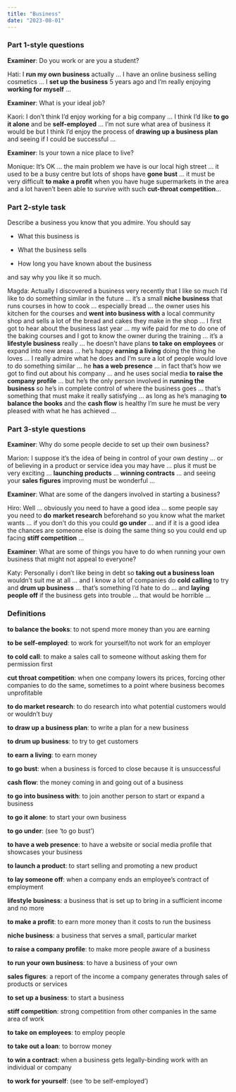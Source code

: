 ```yaml
---
title: "Business"
date: "2023-08-01"
---
```


### Part 1-style questions

**Examiner**: Do you work or are you a student?

Hati: I **run my own business** actually … I have an online business selling cosmetics … I **set up the business** 5 years ago and I’m really enjoying **working for myself** …

**Examiner**: What is your ideal job?

Kaori: I don’t think I’d enjoy working for a big company … I think I’d like **to go it alone** and be **self-employed** … I’m not sure what area of business it would be but I think I’d enjoy the process of **drawing up a business plan** and seeing if I could be successful …

**Examiner**: Is your town a nice place to live?

Monique: It’s OK … the main problem we have is our local high street … it used to be a busy centre but lots of shops have **gone bust** … it must be very difficult **to make a profit** when you have huge supermarkets in the area and a lot haven’t been able to survive with such **cut-throat competition**…

### **Part 2-style task**

Describe a business you know that you admire. You should say

- What this business is

- What the business sells

- How long you have known about the business

and say why you like it so much.

Magda: Actually I discovered a business very recently that I like so much I’d like to do something similar in the future … it’s a small **niche business** that runs courses in how to cook … especially bread … the owner uses his kitchen for the courses and **went into business with** a local community shop and sells a lot of the bread and cakes they make in the shop … I first got to hear about the business last year … my wife paid for me to do one of the baking courses and I got to know the owner during the training … it’s a **lifestyle business** really … he doesn’t have plans **to take on employees** or expand into new areas … he’s happy **earning a living** doing the thing he loves … I really admire what he does and I’m sure a lot of people would love to do something similar … he **has a web presence** … in fact that’s how we got to find out about his company … and he uses social media **to raise the company profile** … but he’s the only person involved in **running the business** so he’s in complete control of where the business goes … that’s something that must make it really satisfying … as long as he’s managing **to balance the books** and the **cash flow** is healthy I’m sure he must be very pleased with what he has achieved …

### Part 3-style questions

**Examiner**: Why do some people decide to set up their own business?

Marion: I suppose it’s the idea of being in control of your own destiny … or of believing in a product or service idea you may have … plus it must be very exciting … **launching products** … **winning contracts** … and seeing your **sales figures** improving must be wonderful …

**Examiner**: What are some of the dangers involved in starting a business?

Hiro: Well … obviously you need to have a good idea … some people say you need to **do** **market research** beforehand so you know what the market wants … if you don’t do this you could **go under** … and if it is a good idea the chances are someone else is doing the same thing so you could end up facing **stiff competition** …

**Examiner**: What are some of things you have to do when running your own business that might not appeal to everyone?

Katy: Personally i don’t like being in debt so **taking out a business loan** wouldn’t suit me at all … and I know a lot of companies do **cold calling** to try and **drum up business** … that’s something I’d hate to do … and **laying people off** if the business gets into trouble … that would be horrible …

### Definitions

**to balance the books**: to not spend more money than you are earning

**to be self-employed**: to work for yourself/to not work for an employer

**to cold call**: to make a sales call to someone without asking them for permission first

**cut throat competition**: when one company lowers its prices, forcing other companies to do the same, sometimes to a point where business becomes unprofitable

**to do market research**: to do research into what potential customers would or wouldn’t buy

**to draw up a business plan**: to write a plan for a new business

**to drum up business**: to try to get customers

**to earn a living**: to earn money

**to go bust**: when a business is forced to close because it is unsuccessful

**cash flow**: the money coming in and going out of a business

**to go into business with**: to join another person to start or expand a business

**to go it alone**: to start your own business

**to go under**: (see ‘to go bust’)

**to have a web presence**: to have a website or social media profile that showcases your business

**to launch a product**: to start selling and promoting a new product

**to lay someone off**: when a company ends an employee’s contract of employment

**lifestyle business**: a business that is set up to bring in a sufficient income and no more

**to make a profit**: to earn more money than it costs to run the business

**niche business**: a business that serves a small, particular market

**to raise a company profile**: to make more people aware of a business

**to run your own business**: to have a business of your own

**sales figures**: a report of the income a company generates through sales of products or services

**to set up a business**: to start a business

**stiff competition**: strong competition from other companies in the same area of work

**to take on employees**: to employ people

**to take out a loan**: to borrow money

**to win a contract**: when a business gets legally-binding work with an individual or company

**to work for yourself**: (see ‘to be self-employed’)
